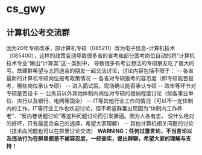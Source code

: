 # cs_gwy
## 计算机公考交流群
因为20年专硕改革，原计算机专硕（085211）改为电子信息-计算机技术（085400），这样的政策变动导致很多省的省考和部分国考岗位自动的将“计算机技术专业”踢出“计算类”这一类别中，
导致很多有考公想法的专硕朋友吃了很大的亏。故建群希望与志同道合的朋友一起交流讨论，讨论内容包括不限于：
-- 各省最新的计算机专硕岗位报考政策情况
-- 各省对专硕报考的容忍度（即专硕能否报考，哪些岗位承认专硕）
-- 进入面试后，现场确认能否承认专硕
-- 政审等环节对专硕是否设卡
-- 公务员以外其他体制内岗位对专硕的接纳程度讨论（如各事业单位、央行以及银行、电网等国企）
-- IT等其他行业工作的情况（可以不一定体制内的工作，IT等行业工作也欢迎讨论，但不希望群里出现因为“体制内工作养老”、“反内卷话题讨论”等这种问题讨论而引发撕逼。因为人各有志，
    没什么绝对的好坏，只有最适合自己的选择，希望大家理解）
-- 其他计算机相关问题的讨论（技术向问题也可以在群里讨论交流）
**WARNING：任何过激言论，不当言论以及违法行为在群里都是不被容忍度，一经查实，提出群聊，希望大家的理解与支持！**
